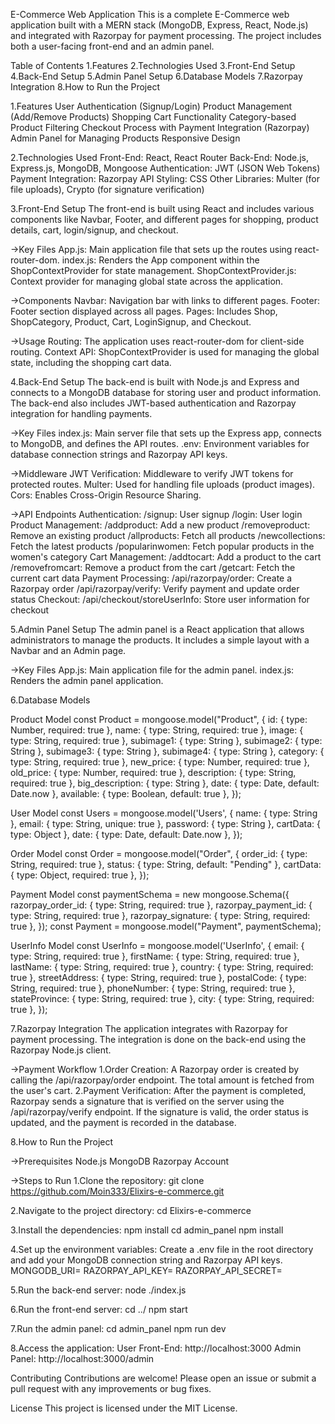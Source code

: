 E-Commerce Web Application
This is a complete E-Commerce web application built with a MERN stack (MongoDB, Express, React, Node.js) and integrated with Razorpay for payment processing. 
The project includes both a user-facing front-end and an admin panel.


Table of Contents
1.Features
2.Technologies Used
3.Front-End Setup
4.Back-End Setup
5.Admin Panel Setup
6.Database Models
7.Razorpay Integration
8.How to Run the Project


1.Features
User Authentication (Signup/Login)
Product Management (Add/Remove Products)
Shopping Cart Functionality
Category-based Product Filtering
Checkout Process with Payment Integration (Razorpay)
Admin Panel for Managing Products
Responsive Design


2.Technologies Used
Front-End: React, React Router
Back-End: Node.js, Express.js, MongoDB, Mongoose
Authentication: JWT (JSON Web Tokens)
Payment Integration: Razorpay API
Styling: CSS
Other Libraries: Multer (for file uploads), Crypto (for signature verification)


3.Front-End Setup
The front-end is built using React and includes various components like Navbar, Footer, and different pages for shopping, product details, cart, login/signup, and checkout.

->Key Files
App.js: Main application file that sets up the routes using react-router-dom.
index.js: Renders the App component within the ShopContextProvider for state management.
ShopContextProvider.js: Context provider for managing global state across the application.

->Components
Navbar: Navigation bar with links to different pages.
Footer: Footer section displayed across all pages.
Pages: Includes Shop, ShopCategory, Product, Cart, LoginSignup, and Checkout.

->Usage
Routing: The application uses react-router-dom for client-side routing.
Context API: ShopContextProvider is used for managing the global state, including the shopping cart data.


4.Back-End Setup
The back-end is built with Node.js and Express and connects to a MongoDB database for storing user and product information. 
The back-end also includes JWT-based authentication and Razorpay integration for handling payments.

->Key Files
index.js: Main server file that sets up the Express app, connects to MongoDB, and defines the API routes.
.env: Environment variables for database connection strings and Razorpay API keys.

->Middleware
JWT Verification: Middleware to verify JWT tokens for protected routes.
Multer: Used for handling file uploads (product images).
Cors: Enables Cross-Origin Resource Sharing.

->API Endpoints
Authentication:
/signup: User signup
/login: User login
Product Management:
/addproduct: Add a new product
/removeproduct: Remove an existing product
/allproducts: Fetch all products
/newcollections: Fetch the latest products
/popularinwomen: Fetch popular products in the women's category
Cart Management:
/addtocart: Add a product to the cart
/removefromcart: Remove a product from the cart
/getcart: Fetch the current cart data
Payment Processing:
/api/razorpay/order: Create a Razorpay order
/api/razorpay/verify: Verify payment and update order status
Checkout:
/api/checkout/storeUserInfo: Store user information for checkout


5.Admin Panel Setup
The admin panel is a React application that allows administrators to manage the products. It includes a simple layout with a Navbar and an Admin page.

->Key Files
App.js: Main application file for the admin panel.
index.js: Renders the admin panel application.


6.Database Models

Product Model
const Product = mongoose.model("Product", {
    id: { type: Number, required: true },
    name: { type: String, required: true },
    image: { type: String, required: true },
    subimage1: { type: String },
    subimage2: { type: String },
    subimage3: { type: String },
    subimage4: { type: String },
    category: { type: String, required: true },
    new_price: { type: Number, required: true },
    old_price: { type: Number, required: true },
    description: { type: String, required: true },
    big_description: { type: String },
    date: { type: Date, default: Date.now },
    available: { type: Boolean, default: true },
});

User Model
const Users = mongoose.model('Users', {
    name: { type: String },
    email: { type: String, unique: true },
    password: { type: String },
    cartData: { type: Object },
    date: { type: Date, default: Date.now },
});

Order Model
const Order = mongoose.model("Order", {
    order_id: { type: String, required: true },
    status: { type: String, default: "Pending" },
    cartData: { type: Object, required: true },
});

Payment Model
const paymentSchema = new mongoose.Schema({
    razorpay_order_id: { type: String, required: true },
    razorpay_payment_id: { type: String, required: true },
    razorpay_signature: { type: String, required: true },
});
const Payment = mongoose.model("Payment", paymentSchema);

UserInfo Model
const UserInfo = mongoose.model('UserInfo', {
    email: { type: String, required: true },
    firstName: { type: String, required: true },
    lastName: { type: String, required: true },
    country: { type: String, required: true },
    streetAddress: { type: String, required: true },
    postalCode: { type: String, required: true },
    phoneNumber: { type: String, required: true },
    stateProvince: { type: String, required: true },
    city: { type: String, required: true },
});


7.Razorpay Integration
The application integrates with Razorpay for payment processing. The integration is done on the back-end using the Razorpay Node.js client.

->Payment Workflow
1.Order Creation: A Razorpay order is created by calling the /api/razorpay/order endpoint. The total amount is fetched from the user's cart.
2.Payment Verification: After the payment is completed, Razorpay sends a signature that is verified on the server using the /api/razorpay/verify endpoint. 
If the signature is valid, the order status is updated, and the payment is recorded in the database.


8.How to Run the Project

->Prerequisites
Node.js
MongoDB
Razorpay Account

->Steps to Run
1.Clone the repository:
git clone https://github.com/Moin333/Elixirs-e-commerce.git

2.Navigate to the project directory:
cd Elixirs-e-commerce

3.Install the dependencies:
npm install
cd admin_panel
npm install

4.Set up the environment variables: Create a .env file in the root directory and add your MongoDB connection string and Razorpay API keys.
MONGODB_URI=<your-mongodb-connection-string>
RAZORPAY_API_KEY=<your-razorpay-api-key>
RAZORPAY_API_SECRET=<your-razorpay-api-secret>

5.Run the back-end server:
node ./index.js

6.Run the front-end server:
cd ../
npm start

7.Run the admin panel:
cd admin_panel
npm run dev

8.Access the application:
User Front-End: http://localhost:3000
Admin Panel: http://localhost:3000/admin


Contributing
Contributions are welcome! Please open an issue or submit a pull request with any improvements or bug fixes.


License
This project is licensed under the MIT License.

